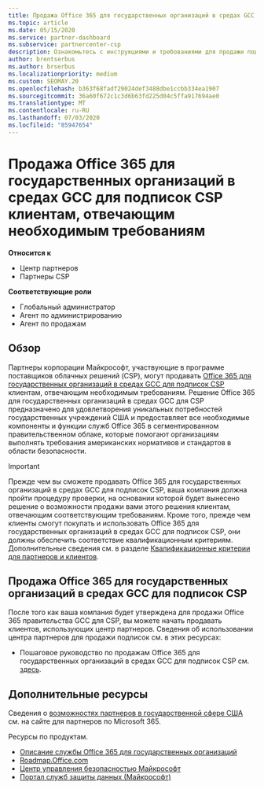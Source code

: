 ```yaml
---
title: Продажа Office 365 для государственных организаций в средах GCC в рамках CSP
ms.topic: article
ms.date: 05/15/2020
ms.service: partner-dashboard
ms.subservice: partnercenter-csp
description: Ознакомьтесь с инструкциями и требованиями для продажи подписок на Office 365 правительства GCC для CSP в квалифицированных США клиентов или подрядчиков для государственных организаций.
author: brentserbus
ms.author: brserbus
ms.localizationpriority: medium
ms.custom: SEOMAY.20
ms.openlocfilehash: b363f68fadf29024def3488dbe1ccbb334ea1907
ms.sourcegitcommit: 36a60f672c1c3d6b63fd225d04c5ffa917694ae0
ms.translationtype: MT
ms.contentlocale: ru-RU
ms.lasthandoff: 07/03/2020
ms.locfileid: "85947654"
---
```

# <a name="sell-office-365-government-gcc-for-csp-subscriptions-to-qualified-customers"></a>Продажа Office 365 для государственных организаций в средах GCC для подписок CSP клиентам, отвечающим необходимым требованиям

**Относится к**

- Центр партнеров
- Партнеры CSP

**Соответствующие роли**

- Глобальный администратор
- Агент по администрированию
- Агент по продажам

## <a name="overview"></a>Обзор

Партнеры корпорации Майкрософт, участвующие в программе поставщиков облачных решений (CSP), могут продавать [Office 365 для государственных организаций в средах GCC для подписок CSP](https://www.microsoft.com/microsoft-365/partners/governmentforCSP) клиентам, отвечающим необходимым требованиям. Решение Office 365 для государственных организаций в средах GCC для CSP предназначено для удовлетворения уникальных потребностей государственных учреждений США и предоставляет все необходимые компоненты и функции служб Office 365 в сегментированном правительственном облаке, которые помогают организациям выполнять требования американских нормативов и стандартов в области безопасности. 

>[!IMPORTANT] 
>Прежде чем вы сможете продавать Office 365 для государственных организаций в средах GCC для подписок CSP, ваша компания должна пройти процедуру проверки, на основании которой будет вынесено решение о возможности продажи вами этого решения клиентам, отвечающим соответствующим требованиям. Кроме того, прежде чем клиенты смогут покупать и использовать Office 365 для государственных организаций в средах GCC для подписок CSP, они должны обеспечить соответствие квалификационным критериям. Дополнительные сведения см. в разделе [Квалификационные критерии для партнеров и клиентов](csp-gcc-validate.md).


## <a name="sell-office-365-government-gcc-for-csp-subscriptions"></a>Продажа Office 365 для государственных организаций в средах GCC для подписок CSP

После того как ваша компания будет утверждена для продажи Office 365 правительства GCC для CSP, вы можете начать продавать клиентов, использующих центр партнеров. Сведения об использовании центра партнеров для продажи подписок см. в этих ресурсах: 

-   Пошаговое руководство по продажам Office 365 для государственных организаций в средах GCC для подписок CSP см. [здесь](https://go.microsoft.com/fwlink/?linkid=2007323).  


## <a name="additional-resources"></a>Дополнительные ресурсы

Сведения о [возможностях партнеров в государственной сфере США](https://www.microsoft.com/microsoft-365/partners/governmentforCSP) см. на сайте для партнеров по Microsoft 365.

Ресурсы по продуктам.

- [Описание службы Office 365 для государственных организаций](https://technet.microsoft.com/library/mt774581.aspx)
- [Roadmap.Office.com](https://products.office.com/business/office-365-roadmap)
- [Центр управления безопасностью Майкрософт](https://www.microsoft.com/TrustCenter/)
- [Портал служб защиты данных (Майкрософт)](https://aka.ms/STP)

